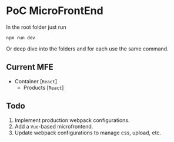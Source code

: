 # PoC MicroFrontEnd

In the root folder just run

`npm run dev`

Or deep dive into the folders and for each use the same command.

## Current MFE

- Container [`React`]
  - Products [`React`]

## Todo

1. Implement production webpack configurations.
2. Add a `Vue`-based microfrontend.
3. Update webpack configurations to manage css, upload, etc.
